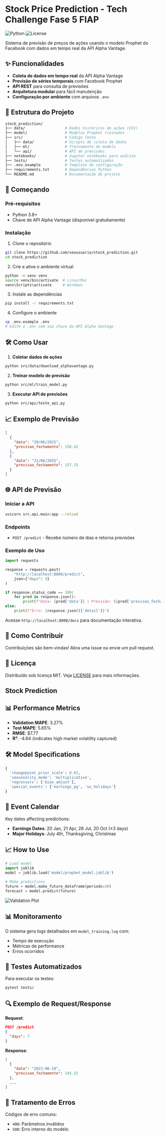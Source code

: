 # Stock Price Prediction - Tech Challenge Fase 5 FIAP

![Python](https://img.shields.io/badge/python-3.8%2B-blue)
![License](https://img.shields.io/badge/license-MIT-green)

Sistema de previsão de preços de ações usando o modelo Prophet do Facebook com dados em tempo real da API Alpha Vantage.

## ✨ Funcionalidades

- **Coleta de dados em tempo real** da API Alpha Vantage
- **Previsão de séries temporais** com Facebook Prophet
- **API REST** para consulta de previsões
- **Arquitetura modular** para fácil manutenção
- **Configuração por ambiente** com arquivos `.env`

## 📂 Estrutura do Projeto

```bash
stock_prediction/
├── data/                  # Dados históricos de ações (CSV)
├── model/                 # Modelos Prophet treinados
├── src/                   # Código fonte
│   ├── data/              # Scripts de coleta de dados
│   ├── ml/                # Treinamento do modelo
│   └── api/               # API de previsões
├── notebooks/             # Jupyter notebooks para análise
├── tests/                 # Testes automatizados
├── .env.example           # Template de configuração
├── requirements.txt       # Dependências Python
└── README.md              # Documentação do projeto
```

## 🚀 Começando

### Pré-requisitos
- Python 3.8+
- Chave de API Alpha Vantage (disponível gratuitamente)

### Instalação
1. Clone o repositório
```bash
git clone https://github.com/seuusuario/stock_prediction.git
cd stock_prediction
```

2. Crie e ative o ambiente virtual
```bash
python -m venv venv
source venv/bin/activate  # Linux/Mac
venv\Scripts\activate     # Windows
```

3. Instale as dependências
```bash
pip install -r requirements.txt
```

4. Configure o ambiente
```bash
cp .env.example .env
# Edite o .env com sua chave da API Alpha Vantage
```

## 🛠️ Como Usar

1. **Coletar dados de ações**
```bash
python src/data/download_alphavantage.py
```

2. **Treinar modelo de previsão**
```bash
python src/ml/train_model.py
```

3. **Executar API de previsões**
```bash
python src/api/teste_api.py
```

## 📈 Exemplo de Previsão
```json
[
  {
    "data": "20/06/2025",
    "previsao_fechamento": 156.42
  },
  {
    "data": "21/06/2025",
    "previsao_fechamento": 157.15
  }
]
```

## 🌐 API de Previsão

### Iniciar a API
```bash
uvicorn src.api.main:app --reload
```

### Endpoints
- `POST /predict` - Recebe número de dias e retorna previsões

### Exemplo de Uso
```python
import requests

response = requests.post(
    "http://localhost:8000/predict",
    json={"days": 5}
)

if response.status_code == 200:
    for pred in response.json():
        print(f"Data: {pred['data']} | Previsão: ${pred['previsao_fechamento']:.2f}")
else:
    print(f"Erro: {response.json()['detail']}")
```

Acesse `http://localhost:8000/docs` para documentação interativa.

## 🤝 Como Contribuir
Contribuições são bem-vindas! Abra uma issue ou envie um pull request.

## 📜 Licença
Distribuído sob licença MIT. Veja [LICENSE](LICENSE) para mais informações.


## Stock Prediction

## 📊 Performance Metrics
- **Validation MAPE**: 3.27%
- **Test MAPE**: 5.65%
- **RMSE**: $7.77
- **R²**: -4.64 (indicates high market volatility captured)

## 🛠 Model Specifications
```python
{
  'changepoint_prior_scale': 0.03,
  'seasonality_mode': 'multiplicative',
  'regressors': ['bias_adjust'],
  'special_events': ['earnings_pg', 'us_holidays']
}
```

## 📅 Event Calendar
Key dates affecting predictions:
- **Earnings Dates**: 20 Jan, 21 Apr, 28 Jul, 20 Oct (±3 days)
- **Major Holidays**: July 4th, Thanksgiving, Christmas

## 📈 How to Use
```python
# Load model
import joblib
model = joblib.load('model/prophet_model.joblib')

# Make predictions
future = model.make_future_dataframe(periods=30)
forecast = model.predict(future)
```

![Validation Plot](model/validation_plot.png)

## 📊 Monitoramento

O sistema gera logs detalhados em `model_training.log` com:
- Tempo de execução
- Métricas de performance
- Erros ocorridos

## 🧪 Testes Automatizados

Para executar os testes:
```bash
pytest tests/
```

## 🔍 Exemplo de Request/Response

**Request**:
```json
POST /predict
{
  "days": 7
}
```

**Response**:
```json
[
  {
    "data": "2023-06-19",
    "previsao_fechamento": 145.32
  },
  ...
]
```

## 🚨 Tratamento de Erros

Códigos de erro comuns:
- `400`: Parâmetros inválidos
- `500`: Erro interno do modelo
